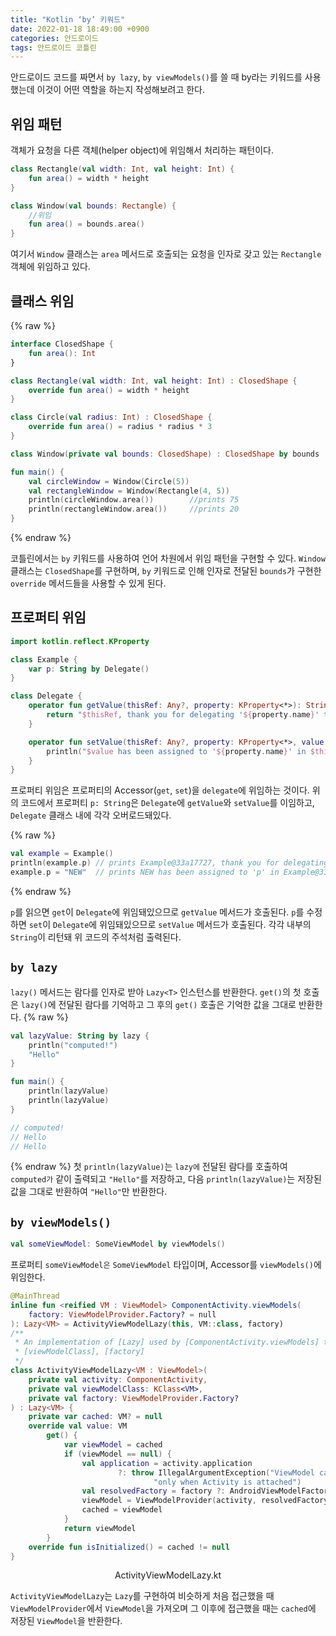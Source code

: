 ```yaml
---
title: "Kotlin ‘by’ 키워드"
date: 2022-01-18 18:49:00 +0900
categories: 안드로이드
tags: 안드로이드 코틀린
---
```

안드로이드 코드를 짜면서 `by lazy`, `by viewModels()`를 쓸 때 by라는 키워드를 사용했는데 이것이 어떤 역할을 하는지 작성해보려고 한다.

## 위임 패턴
객체가 요청을 다른 객체(helper object)에 위임해서 처리하는 패턴이다.
```kotlin
class Rectangle(val width: Int, val height: Int) {
    fun area() = width * height
}

class Window(val bounds: Rectangle) {
    //위임
    fun area() = bounds.area()
}
```
여기서 `Window` 클래스는 `area` 메서드로 호출되는 요청을 인자로 갖고 있는 `Rectangle` 객체에 위임하고 있다.

## 클래스 위임
{% raw %}
```kotlin
interface ClosedShape {
    fun area(): Int
}

class Rectangle(val width: Int, val height: Int) : ClosedShape {
    override fun area() = width * height
}

class Circle(val radius: Int) : ClosedShape {
    override fun area() = radius * radius * 3
}

class Window(private val bounds: ClosedShape) : ClosedShape by bounds

fun main() {
    val circleWindow = Window(Circle(5))
    val rectangleWindow = Window(Rectangle(4, 5))
    println(circleWindow.area())        //prints 75
    println(rectangleWindow.area())     //prints 20
}
```
{% endraw %}

코틀린에서는 `by` 키워드를 사용하여 언어 차원에서 위임 패턴을 구현할 수 있다. `Window` 클래스는 `ClosedShape`를 구현하며, `by` 키워드로 인해 인자로 전달된 `bounds`가 구현한 `override` 메서드들을 사용할 수 있게 된다.

## 프로퍼티 위임
```kotlin
import kotlin.reflect.KProperty

class Example {
    var p: String by Delegate()
}

class Delegate {
    operator fun getValue(thisRef: Any?, property: KProperty<*>): String {
        return "$thisRef, thank you for delegating '${property.name}' to me!"
    }

    operator fun setValue(thisRef: Any?, property: KProperty<*>, value: String) {
        println("$value has been assigned to '${property.name}' in $thisRef.")
    }
}
```
프로퍼티 위임은 프로퍼티의 Accessor(`get`, `set`)을 `delegate`에 위임하는 것이다. 위의 코드에서 프로퍼티 `p: String`은 `Delegate`에 `getValue`와 `setValue`를 이임하고, `Delegate` 클래스 내에 각각 오버로드돼있다.

{% raw %}
```kotlin
val example = Example()
println(example.p) // prints Example@33a17727, thank you for delegating 'p' to me!
example.p = "NEW"  // prints NEW has been assigned to 'p' in Example@33a17727.
```
{% endraw %}

`p`를 읽으면 `get`이 `Delegate`에 위임돼있으므로 `getValue` 메서드가 호출된다. `p`를 수정하면 `set`이 `Delegate`에 위임돼있으므로 `setValue` 메서드가 호출된다. 각각 내부의 `String`이 리턴돼 위 코드의 주석처럼 출력된다.
## `by lazy`
`lazy()` 메서드는 람다를 인자로 받아 `Lazy<T>` 인스턴스를 반환한다. `get()`의 첫 호출은 `lazy()`에 전달된 람다를 기억하고 그 후의 `get()` 호출은 기억한 값을 그대로 반환한다.
{% raw %}
```kotlin
val lazyValue: String by lazy {
    println("computed!")
    "Hello"
}

fun main() {
    println(lazyValue)
    println(lazyValue)
}

// computed!
// Hello
// Hello
```
{% endraw %}
첫 `println(lazyValue)`는 `lazy에` 전달된 람다를 호출하여 `computed가` 같이 출력되고 `"Hello"`를 저장하고, 다음 `println(lazyValue)`는 저장된 값을 그대로 반환하여 `"Hello"`만 반환한다.
## `by viewModels()`
```kotlin
val someViewModel: SomeViewModel by viewModels()
```
프로퍼티 `someViewModel은` `SomeViewModel` 타입이며, Accessor를 `viewModels()`에 위임한다.
```kotlin
@MainThread
inline fun <reified VM : ViewModel> ComponentActivity.viewModels(
    factory: ViewModelProvider.Factory? = null
): Lazy<VM> = ActivityViewModelLazy(this, VM::class, factory)
/**
 * An implementation of [Lazy] used by [ComponentActivity.viewModels] tied to the given [activity],
 * [viewModelClass], [factory]
 */
class ActivityViewModelLazy<VM : ViewModel>(
    private val activity: ComponentActivity,
    private val viewModelClass: KClass<VM>,
    private val factory: ViewModelProvider.Factory?
) : Lazy<VM> {
    private var cached: VM? = null
    override val value: VM
        get() {
            var viewModel = cached
            if (viewModel == null) {
                val application = activity.application
                        ?: throw IllegalArgumentException("ViewModel can be accessed " +
                                "only when Activity is attached")
                val resolvedFactory = factory ?: AndroidViewModelFactory.getInstance(application)
                viewModel = ViewModelProvider(activity, resolvedFactory).get(viewModelClass.java)
                cached = viewModel
            }
            return viewModel
        }
    override fun isInitialized() = cached != null
}
```

<p align=center>ActivityViewModelLazy.kt</p>

`ActivityViewModelLazy`는 `Lazy`를 구현하여 비슷하게 처음 접근했을 때 `ViewModelProvider`에서 `ViewModel`을 가져오며 그 이후에 접근했을 때는 `cached`에 저장된 `ViewModel`을 반환한다.